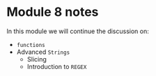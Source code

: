 
# Module 8 notes

In this module we will continue the discussion on:
- `functions`
- Advanced `Strings`
    - Slicing
    - Introduction to `REGEX`
